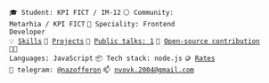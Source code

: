 <code>🎓 Student: KPI FICT / IM-12</code>
<code>⚪ Community: Metarhia / KPI FICT</code>
<code>👷 Speciality: Frontend Developer</code><br>
<code>💡 [Skills](SKILLS.md)</code>
<code>🧻 [Projects](PROJECTS.md)</code>
<code>📢 [Public talks: 1](TALKS.md)</code>
<code>👀 [Open-source contribution](CONTRIBUTION.md)</code><br>
<code>🧑‍💻 Languages: JavaScript</code>
<code>📦 Tech stack: node.js</code>
<code>🪙 [Rates](RATES.md)</code><br>
<code>💬 telegram: [@nazofferon](https://telegram.me/nazofferon)</code>
<code>📫 [nvovk.2004@gmail.com](mailto:nvovk.2004@gmail.com)</code>
